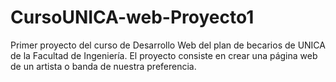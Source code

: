 # CursoUNICA-web-Proyecto1
Primer proyecto del curso de Desarrollo Web del plan de becarios de UNICA de la Facultad de Ingeniería. El proyecto consiste en crear una página web de un artista o banda de nuestra preferencia.
